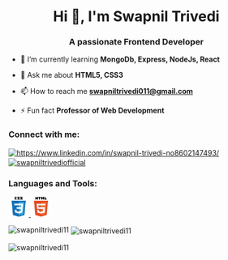 <h1 align="center">Hi 👋, I'm Swapnil Trivedi</h1>
<h3 align="center">A passionate Frontend Developer</h3>

- 🌱 I’m currently learning **MongoDb, Express, NodeJs, React**

- 💬 Ask me about **HTML5, CSS3**

- 📫 How to reach me **swapniltrivedi011@gmail.com**

- ⚡ Fun fact **Professor of Web Development**

<h3 align="left">Connect with me:</h3>
<p align="left">
<a href="https://www.linkedin.com/in/swapnil-trivedi-no8602147493/" target="blank"><img align="center" src="https://raw.githubusercontent.com/rahuldkjain/github-profile-readme-generator/master/src/images/icons/Social/linked-in-alt.svg" alt="https://www.linkedin.com/in/swapnil-trivedi-no8602147493/" height="30" width="40" /></a>
<a href="https://instagram.com/swapniltrivediofficial" target="blank"><img align="center" src="https://raw.githubusercontent.com/rahuldkjain/github-profile-readme-generator/master/src/images/icons/Social/instagram.svg" alt="swapniltrivediofficial" height="30" width="40" /></a>
</p>

<h3 align="left">Languages and Tools:</h3>
<p align="left"> <a href="https://www.w3schools.com/css/" target="_blank" rel="noreferrer"> <img src="https://raw.githubusercontent.com/devicons/devicon/master/icons/css3/css3-original-wordmark.svg" alt="css3" width="40" height="40"/> </a> <a href="https://www.w3.org/html/" target="_blank" rel="noreferrer"> <img src="https://raw.githubusercontent.com/devicons/devicon/master/icons/html5/html5-original-wordmark.svg" alt="html5" width="40" height="40"/> </a> </p>

<p><img align="left" src="https://github-readme-stats.vercel.app/api/top-langs?username=swapniltrivedi11&show_icons=true&locale=en&layout=compact" alt="swapniltrivedi11" /></p>

<p>&nbsp;<img align="center" src="https://github-readme-stats.vercel.app/api?username=swapniltrivedi11&show_icons=true&locale=en" alt="swapniltrivedi11" /></p>

<p><img align="center" src="https://github-readme-streak-stats.herokuapp.com/?user=swapniltrivedi11&" alt="swapniltrivedi11" /></p>
